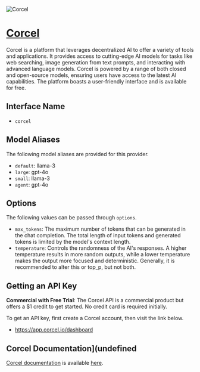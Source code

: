 ![Corcel](https://corcel.io/opengraph-image.png?7dc7fa422d541b32)

# [Corcel](https://www.corcel.io)

Corcel is a platform that leverages decentralized AI to offer a variety of tools and applications. It provides access to cutting-edge AI models for tasks like web searching, image generation from text prompts, and interacting with advanced language models. Corcel is powered by a range of both closed and open-source models, ensuring users have access to the latest AI capabilities. The platform boasts a user-friendly interface and is available for free.

## Interface Name

- `corcel`


## Model Aliases

The following model aliases are provided for this provider. 

- `default`: llama-3
- `large`: gpt-4o
- `small`: llama-3
- `agent`: gpt-4o


## Options

The following values can be passed through `options`.

- `max_tokens`: The maximum number of tokens that can be generated in the chat completion. The total length of input tokens and generated tokens is limited by the model's context length.
- `temperature`: Controls the randomness of the AI's responses. A higher temperature results in more random outputs, while a lower temperature makes the output more focused and deterministic. Generally, it is recommended to alter this or top_p, but not both.


## Getting an API Key

**Commercial with Free Trial**: The Corcel API is a commercial product but offers a $1 credit to get started. No credit card is required initially.

To get an API key, first create a Corcel account, then visit the link below.

- https://app.corcel.io/dashboard


## Corcel Documentation](undefined

[Corcel documentation](https://docs.corcel.io/reference/the-corcel-api) is available [here](https://docs.corcel.io/reference/the-corcel-api).
